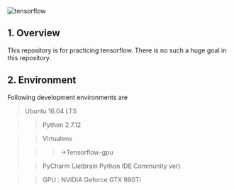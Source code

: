 


![tensorflow](https://user-images.githubusercontent.com/24629696/34759527-459ffa4e-f61f-11e7-890a-bb1a05dd66c1.png)



## 1. Overview



This repository is for practicing tensorflow. There is no such a huge goal in this repository.



## 2. Environment


Following development environments are

> Ubuntu 16.04 LTS

>> Python 2.7.12

>> Virtualenv

>>> ->Tensorflow-gpu

>> PyCharm (Jetbrain Python IDE Community ver)

>> GPU : NVIDIA Geforce GTX 980Ti



